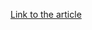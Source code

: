 [Link to the article](https://cti-grapevine.com/credential-phishing-pages-mimicking-legitimate-webmail-login-portals)
